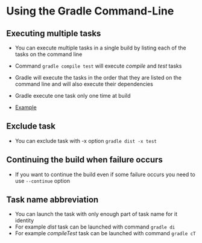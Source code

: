 # Using the Gradle Command-Line

## Executing multiple tasks

+ You can execute multiple tasks in a single build by
    listing each of the tasks on the command line
+ Command `gradle compile test` will execute *compile*
    and *test* tasks
+ Gradle will execute the tasks in the order that they
    are listed on the command line and will also execute
    their dependencies
+ Gradle execute one task only one time at build

+ [Example](example1/build.gradle)

## Exclude task

+ You can exclude task with -x option `gradle dist -x test`

## Continuing the build when failure occurs

+ If you want to continue the build even if some failure occurs
    you need to use `--continue` option

## Task name abbreviation

+ You can launch the task with only enough part of task name for it
    identity
+ For example *dist* task can be launched with command
    `gradle di`
+ For example *compileTest* task can be launched with command
    `gradle cT`
